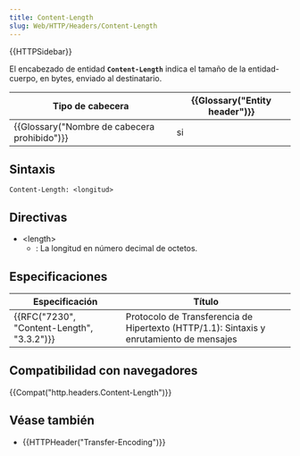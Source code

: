```yaml
---
title: Content-Length
slug: Web/HTTP/Headers/Content-Length
---
```


{{HTTPSidebar}}

El encabezado de entidad **`Content-Length`** indica el tamaño de la entidad-cuerpo, en bytes, enviado al destinatario.

| Tipo de cabecera                                             | {{Glossary("Entity header")}} |
| ------------------------------------------------------------ | ---------------------------------------- |
| {{Glossary("Nombre de cabecera prohibido")}} | si                                       |

## Sintaxis

```
Content-Length: <longitud>
```

## Directivas

- \<length>
  - : La longitud en número decimal de octetos.

## Especificaciones

| Especificación                                           | Título                                                                                   |
| -------------------------------------------------------- | ---------------------------------------------------------------------------------------- |
| {{RFC("7230", "Content-Length", "3.3.2")}} | Protocolo de Transferencia de Hipertexto (HTTP/1.1): Sintaxis y enrutamiento de mensajes |

## Compatibilidad con navegadores

{{Compat("http.headers.Content-Length")}}

## Véase también

- {{HTTPHeader("Transfer-Encoding")}}
